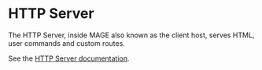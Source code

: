 # HTTP Server

The HTTP Server, inside MAGE also known as the client host, serves HTML, user commands and custom
routes.

See the [HTTP Server documentation](./transports/http/Readme.md).
